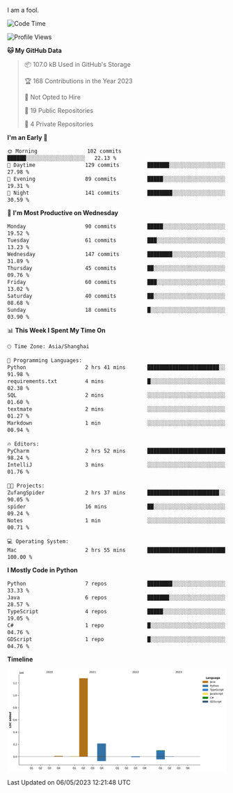 I am a fool.

<!--START_SECTION:waka-->
![Code Time](http://img.shields.io/badge/Code%20Time-375%20hrs%2024%20mins-blue)

![Profile Views](http://img.shields.io/badge/Profile%20Views-21-blue)

**🐱 My GitHub Data** 

> 📦 107.0 kB Used in GitHub's Storage 
 > 
> 🏆 168 Contributions in the Year 2023
 > 
> 🚫 Not Opted to Hire
 > 
> 📜 19 Public Repositories 
 > 
> 🔑 4 Private Repositories 
 > 
**I'm an Early 🐤** 

```text
🌞 Morning                102 commits         ██████░░░░░░░░░░░░░░░░░░░   22.13 % 
🌆 Daytime                129 commits         ███████░░░░░░░░░░░░░░░░░░   27.98 % 
🌃 Evening                89 commits          █████░░░░░░░░░░░░░░░░░░░░   19.31 % 
🌙 Night                  141 commits         ████████░░░░░░░░░░░░░░░░░   30.59 % 
```
📅 **I'm Most Productive on Wednesday** 

```text
Monday                   90 commits          █████░░░░░░░░░░░░░░░░░░░░   19.52 % 
Tuesday                  61 commits          ███░░░░░░░░░░░░░░░░░░░░░░   13.23 % 
Wednesday                147 commits         ████████░░░░░░░░░░░░░░░░░   31.89 % 
Thursday                 45 commits          ██░░░░░░░░░░░░░░░░░░░░░░░   09.76 % 
Friday                   60 commits          ███░░░░░░░░░░░░░░░░░░░░░░   13.02 % 
Saturday                 40 commits          ██░░░░░░░░░░░░░░░░░░░░░░░   08.68 % 
Sunday                   18 commits          █░░░░░░░░░░░░░░░░░░░░░░░░   03.90 % 
```


📊 **This Week I Spent My Time On** 

```text
🕑︎ Time Zone: Asia/Shanghai

💬 Programming Languages: 
Python                   2 hrs 41 mins       ███████████████████████░░   91.98 % 
requirements.txt         4 mins              █░░░░░░░░░░░░░░░░░░░░░░░░   02.38 % 
SQL                      2 mins              ░░░░░░░░░░░░░░░░░░░░░░░░░   01.60 % 
textmate                 2 mins              ░░░░░░░░░░░░░░░░░░░░░░░░░   01.27 % 
Markdown                 1 min               ░░░░░░░░░░░░░░░░░░░░░░░░░   00.94 % 

🔥 Editors: 
PyCharm                  2 hrs 52 mins       █████████████████████████   98.24 % 
IntelliJ                 3 mins              ░░░░░░░░░░░░░░░░░░░░░░░░░   01.76 % 

🐱‍💻 Projects: 
ZufangSpider             2 hrs 37 mins       ███████████████████████░░   90.05 % 
spider                   16 mins             ██░░░░░░░░░░░░░░░░░░░░░░░   09.24 % 
Notes                    1 min               ░░░░░░░░░░░░░░░░░░░░░░░░░   00.71 % 

💻 Operating System: 
Mac                      2 hrs 55 mins       █████████████████████████   100.00 % 
```

**I Mostly Code in Python** 

```text
Python                   7 repos             ████████░░░░░░░░░░░░░░░░░   33.33 % 
Java                     6 repos             ███████░░░░░░░░░░░░░░░░░░   28.57 % 
TypeScript               4 repos             █████░░░░░░░░░░░░░░░░░░░░   19.05 % 
C#                       1 repo              █░░░░░░░░░░░░░░░░░░░░░░░░   04.76 % 
GDScript                 1 repo              █░░░░░░░░░░░░░░░░░░░░░░░░   04.76 % 
```



**Timeline**

![Lines of Code chart](https://raw.githubusercontent.com/VeejaLiu/VeejaLiu/master/assets/bar_graph.png)


 Last Updated on 06/05/2023 12:21:48 UTC
<!--END_SECTION:waka-->

